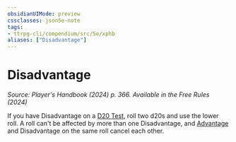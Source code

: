 ```yaml
---
obsidianUIMode: preview
cssclasses: json5e-note
tags:
- ttrpg-cli/compendium/src/5e/xphb
aliases: ["Disadvantage"]
---
```

# Disadvantage
*Source: Player's Handbook (2024) p. 366. Available in the Free Rules (2024)* 

If you have Disadvantage on a [D20 Test](3-Compendium/rules/variant-rules/d20-test-xphb.md), roll two d20s and use the lower roll. A roll can't be affected by more than one Disadvantage, and [Advantage](3-Compendium/rules/variant-rules/advantage-xphb.md) and Disadvantage on the same roll cancel each other.